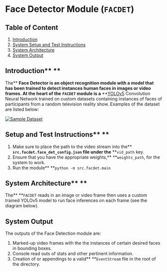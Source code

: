 # Face Detector Module (`FACDET`)

## Table of Content

1. [Introduction](#system-introduction)
2. [System Setup and Test Instructions](#system-setup-and-test-instructions)
3. [System Architecture](#system-architecture)
4. [System Output](#system-output)

## Introduction** **

The** ****Face Detector** is an object recognition module with a model that has been trained to detect instances human faces in images or video frames. At the heart of the** **`FACDET` module is a** **[YOLOv5](https://github.com/ultralytics/yolov5) Convolution Neural Network trained on custom datasets containing instances of faces of participants from a random television reality show. Examples of the dataset are listed below:

[![Sample Dataset](/msu-evrl/savia/raw/main/doc/images/docs-fd-sample-dataset.png)](/msu-evrl/savia/blob/main/doc/images/docs-fsd-sample-dataset.png)

## Setup and Test Instructions** **

1. Make sure to place the path to the video stream into the** **`src.facdet.face_det_config.json` file under the** **`vid_path` key.
2. Ensure that you have the appropriate weights,** **`weights_path`, for the system to work.
3. Run the module** **`python -m src.facdet.main`

## System Architecture** **

The** **`FACDET` reads in an image or video frame then  uses a custom trained YOLOv5 model to run face inferences on each frame (see the diagram below).

## System Output

The outputs of the Face Detection module are:

1. Marked-up video frames with the the instances of certain desired faces in bounding boxes.
2. Console read outs of stats and other pertinent information.
3. Creation of or appendings to a valid** **`EventStream` file in the root of the directory.
